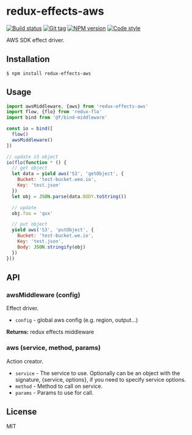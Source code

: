 
# redux-effects-aws

[![Build status][travis-image]][travis-url]
[![Git tag][git-image]][git-url]
[![NPM version][npm-image]][npm-url]
[![Code style][standard-image]][standard-url]

AWS SDK effect driver.

## Installation

    $ npm install redux-effects-aws

## Usage

```js
import awsMiddleware, {aws} from 'redux-effects-aws'
import flow, {flo} from 'redux-flo'
import bind from '@f/bind-middleware'

const io = bind([
  flow()
  awsMiddleware()
])

// update s3 object
io(flo(function * () {
  // get object
  let data = yield aws('S3', 'getObject', {
    Bucket: 'test-bucket.weo.io',
    Key: 'test.json'
  })
  let obj = JSON.parse(data.BODY.toString())

  // update
  obj.foo = 'qux'

  // put object
  yield aws('S3', 'putObject', {
    Bucket: 'test-bucket.we.io',
    Key: 'test.json',
    Body: JSON.stringify(obj)
  })
}))
```

## API

### awsMiddleware (config)
Effect driver.

- `config` - global aws config (e.g. region, output...)

**Returns:** redux effects middleware

### aws (service, method, params)
Action creator.

  - `service` - The service to use. Optionally can be an object with the signature,
                {service, options}, if you need to specify service options.
  - `method` - Method to call on service.
  - `params` - Params to use for call.


## License

MIT

[travis-image]: https://img.shields.io/travis/micro-js/redux-effects-aws.svg?style=flat-square
[travis-url]: https://travis-ci.org/micro-js/redux-effects-aws
[git-image]: https://img.shields.io/github/tag/micro-js/redux-effects-aws.svg
[git-url]: https://github.com/micro-js/redux-effects-aws
[standard-image]: https://img.shields.io/badge/code%20style-standard-brightgreen.svg?style=flat
[standard-url]: https://github.com/feross/standard
[npm-image]: https://img.shields.io/npm/v/redux-effects-aws.svg?style=flat-square
[npm-url]: https://npmjs.org/package/redux-effects-aws
